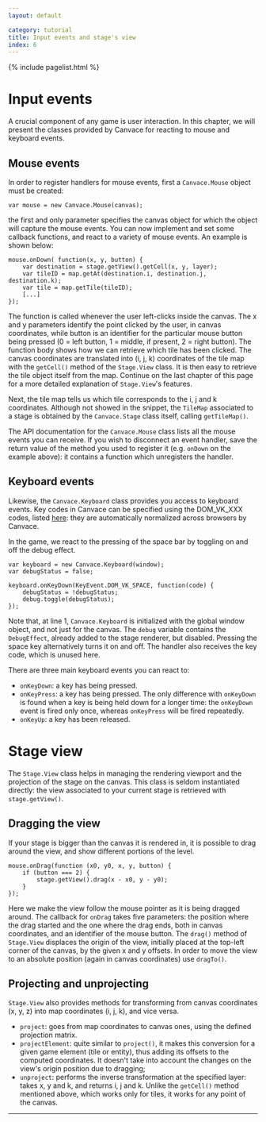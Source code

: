 ```yaml
---
layout: default

category: tutorial
title: Input events and stage's view
index: 6
---
```


{% include pagelist.html %}

# Input events
A crucial component of any game is user interaction. In this chapter, we will present the classes provided by Canvace for reacting to mouse and keyboard events.

## Mouse events
In order to register handlers for mouse events, first a `Canvace.Mouse` object must be created:

    var mouse = new Canvace.Mouse(canvas);

the first and only parameter specifies the canvas object for which the object will capture the mouse events.
You can now implement and set some callback functions, and react to a variety of mouse events. An example is shown below:

    mouse.onDown( function(x, y, button) {
        var destination = stage.getView().getCell(x, y, layer);
        var tileID = map.getAt(destination.i, destination.j, destination.k);
        var tile = map.getTile(tileID);
        [...]
    });

The function is called whenever the user left-clicks inside the canvas. The x and y parameters identify the point clicked by the user, in canvas coordinates, while
button is an identifier for the particular mouse button being pressed (0 = left button, 1 = middle, if present, 2 = right button).
The function body shows how we can retrieve which tile has been clicked. The canvas coordinates are translated into (i, j, k) coordinates of the tile map with the `getCell()` method of the `Stage.View` class. It is then easy to retrieve the tile object itself from the map. Continue on the last chapter of this page for a more detailed explanation of `Stage.View`'s features.

Next, the tile map tells us which tile corresponds to the i, j and k coordinates. Although not showed in the snippet, the `TileMap` associated to a stage is obtained by the `Canvace.Stage` class itself, calling `getTileMap()`.

The API documentation for the `Canvace.Mouse` class lists all the mouse events you can receive. If you wish to disconnect an event handler, save the return value of
the method you used to register it (e.g. `onDown` on the example above): it contains a function which unregisters the handler.

## Keyboard events
Likewise, the `Canvace.Keyboard` class provides you access to keyboard events. Key codes in Canvace can be specified using the DOM_VK_XXX codes, listed
[here](https://developer.mozilla.org/en-US/docs/DOM/KeyboardEvent "KeyBoardEvent"): they are automatically normalized across browsers by Canvace.

In the game, we react to the pressing of the space bar by toggling on and off the debug effect.

    var keyboard = new Canvace.Keyboard(window);
    var debugStatus = false;

    keyboard.onKeyDown(KeyEvent.DOM_VK_SPACE, function(code) {
        debugStatus = !debugStatus;
        debug.toggle(debugStatus);
    });
    
Note that, at line 1, `Canvace.Keyboard` is initialized with the global window object, and not just for the canvas. The `debug` variable contains the `DebugEffect`,
already added to the stage renderer, but disabled. Pressing the space key alternatively turns it on and off. The handler also receives the key code, which is
unused here.

There are three main keyboard events you can react to:
- `onKeyDown`: a key has being pressed.
- `onKeyPress`: a key has being pressed. The only difference with `onKeyDown` is found when a key is being held down for a longer time: the `onKeyDown` event is fired only once, whereas `onKeyPress` will be fired repeatedly.
- `onKeyUp`: a key has been released.

# Stage view
The `Stage.View` class helps in managing the rendering viewport and the projection of the stage on the canvas. This class is seldom instantiated directly: the view
associated to your current stage is retrieved with `stage.getView()`.

## Dragging the view
If your stage is bigger than the canvas it is rendered in, it is possible to drag around the view, and show different portions of the level.

    mouse.onDrag(function (x0, y0, x, y, button) {
        if (button === 2) {
            stage.getView().drag(x - x0, y - y0);
        }
    });

Here we make the view follow the mouse pointer as it is being dragged around. The callback for `onDrag` takes five parameters: the position where the drag started and the one where the drag ends, both in canvas coordinates, and an identifier of the mouse button. The `drag()` method of `Stage.View` displaces the origin of the view, initially placed at the top-left corner of the canvas, by the given x and y offsets. In order to move the view to an absolute position (again in canvas coordinates) use `dragTo()`.

## Projecting and unprojecting
`Stage.View` also provides methods for transforming from canvas coordinates (x, y, z) into map coordinates (i, j, k), and vice versa.

- `project`: goes from map coordinates to canvas ones, using the defined projection matrix.
- `projectElement`: quite similar to `project()`, it makes this conversion for a given game element (tile or entity), thus adding its offsets to the computed coordinates. It doesn't take into account the changes on the view's origin position due to dragging;
- `unproject`: performs the inverse transformation at the specified layer: takes x, y and k, and returns i, j and k. Unlike the `getCell()` method mentioned above, which works only for tiles, it works for any point of the canvas.

----------------------------

